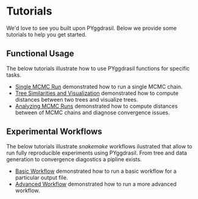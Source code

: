 # Tutorials

We'd love to see you built upon PYggdrasil. Below we provide some tutorials to help you get started.

## Functional Usage
The below tutorials illustrate how to use PYggdrasil functions for specific tasks.

- [Single MCMC Run](singleMCMC.md) demonstrated how to run a single MCMC chain.
- [Tree Similarities and Visualization](similarities.md) demonstrated how to compute distances between two trees and visualize trees.
- [Analyzing MCMC Runs](analyzeMCMC.md) demonstrated how to compute distances between of MCMC chains and diagnose convergence issues.


## Experimental Workflows
The below tutorials illustrate _snakemake_ workflows ilustrated that allow to run fully reproducible experiments using PYggdrasil.
From tree and data generation to convergence diagostics a pipline exists.

- [Basic Workflow](basicWorkflows.md) demonstrated how to run a basic workflow for a particular output file.
- [Advanced Workflow](advanced_workflow.md) demonstrated how to run a more advanced workflow. 